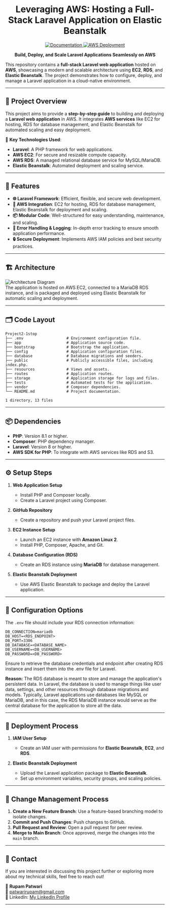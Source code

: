 <h1 align="center">Leveraging AWS: Hosting a Full-Stack Laravel Application on Elastic Beanstalk</h1>

<p align="center">
  <a href="http://temp-url.com" target="_blank">
    <img alt="Documentation" src="https://img.shields.io/badge/documentation-yes-brightgreen.svg" />
  </a>
  <a href="http://temp-url.com/deploy" target="_blank">
    <img alt="AWS Deployment" src="https://img.shields.io/badge/deployed%20on-AWS-blue" />
  </a>
</p>

<p align="center">
  <strong>Build, Deploy, and Scale Laravel Applications Seamlessly on AWS</strong>  
</p>

This repository contains a **full-stack Laravel web application** hosted on **AWS**, showcasing a modern and scalable architecture using **EC2**, **RDS**, and **Elastic Beanstalk**. The project demonstrates how to configure, deploy, and manage a Laravel application in a cloud-native environment.

---

## 🚀 **Project Overview**

This project aims to provide a **step-by-step guide** to building and deploying a **Laravel web application** in AWS. It integrates **AWS services** like EC2 for hosting, RDS for database management, and Elastic Beanstalk for automated scaling and easy deployment.  

🌟 **Key Technologies Used**:  
- **Laravel**: A PHP framework for web applications.  
- **AWS EC2**: For secure and resizable compute capacity.  
- **AWS RDS**: A managed relational database service for MySQL/MariaDB.  
- **Elastic Beanstalk**: Automated deployment and scaling service.

---

## 🎯 **Features**
- **🌐 Laravel Framework**: Efficient, flexible, and secure web development.
- **🔧 AWS Integration**: EC2 for hosting, RDS for database management, Elastic Beanstalk for deployment and scaling.
- **📦 Modular Code**: Well-structured for easy understanding, maintenance, and scaling.
- **🚨 Error Handling & Logging**: In-depth error tracking to ensure smooth application performance.
- **🔒 Secure Deployment**: Implements AWS IAM policies and best security practices.

---

## 🏗 **Architecture**

![Architecture Diagram](path/to/architecture-diagram.png) <!-- Replace with actual image path -->  
The application is hosted on AWS EC2, connected to a MariaDB RDS instance, and is packaged and deployed using Elastic Beanstalk for automatic scaling and deployment.  

---

## 🗂 **Code Layout**

```plaintext
Project2-1stop 
├── .env                   # Environment configuration file. 
├── app                    # Application source code. 
├── bootstrap              # Bootstrap the application. 
├── config                 # Application configuration files. 
├── database               # Database migrations and seeders. 
├── public                 # Publicly accessible files, including index.php. 
├── resources              # Views and assets. 
├── routes                 # Application routes. 
├── storage                # Application storage for logs and files. 
├── tests                  # Automated tests for the application. 
├── vendor                 # Composer dependencies. 
└── README.md              # Project documentation.

1 directory, 13 files
```
---

## 📦 **Dependencies**
- **PHP**: Version 8.1 or higher.
- **Composer**: PHP dependency manager.
- **Laravel**: Version 8 or higher.
- **AWS SDK for PHP**: To integrate with AWS services like RDS and S3.

---

## ⚙️ **Setup Steps**
1. **Web Application Setup**  
   - Install PHP and Composer locally.
   - Create a Laravel project using Composer.
  
2. **GitHub Repository**  
   - Create a repository and push your Laravel project files.

3. **EC2 Instance Setup**  
   - Launch an EC2 instance with **Amazon Linux 2**.
   - Install PHP, Composer, Apache, and Git.

4. **Database Configuration (RDS)**  
   - Create an RDS instance using **MariaDB** for database management.
   
5. **Elastic Beanstalk Deployment**  
   - Use AWS Elastic Beanstalk to package and deploy the Laravel application.

---

## 🔧 **Configuration Options**

The `.env` file should include your RDS connection information:

```plaintext
DB_CONNECTION=mariadb
DB_HOST=<RDS_ENDPOINT>
DB_PORT=3306
DB_DATABASE=<DATABASE_NAME>
DB_USERNAME=<DB_USERNAME>
DB_PASSWORD=<DB_PASSWORD>
```
Ensure to retrieve the database credentials and endpoint after creating RDS instance and insert them into the .env file for Laravel.

**Reason:** The RDS database is meant to store and manage the application's persistent data. In Laravel, the database is used to manage things like user data, settings, and other resources through database migrations and models. Typically, Laravel applications use databases like MySQL or MariaDB, and in this case, the RDS MariaDB instance would serve as the central database for the application to store all the data.

---

## 🚀 **Deployment Process**

1. **IAM User Setup**  
   - Create an IAM user with permissions for **Elastic Beanstalk**, **EC2**, and **RDS**.
  
2. **Elastic Beanstalk Deployment**  
   - Upload the Laravel application package to **Elastic Beanstalk**.
   - Set up environment variables, security groups, and scaling policies.

---

## 🔄 **Change Management Process**
1. **Create a New Feature Branch**: Use a feature-based branching model to isolate changes.
2. **Commit and Push Changes**: Push changes to GitHub.
3. **Pull Request and Review**: Open a pull request for peer review.
4. **Merge to Main Branch**: Once approved, merge the changes into the `main` branch.

---

## 💼 **Contact**

If you are interested in discussing this project further or exploring more about my technical skills, feel free to reach out!

👤 **Rupam Patwari**  
📧 [patwarirupam@gmail.com](mailto:patwarirupam@gmail.com)  
📍 LinkedIn: [My LinkedIn Profile](https://www.linkedin.com/in/rupam-patwari-431b53206/)

---



